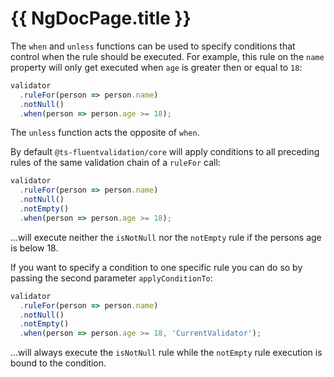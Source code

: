 # {{ NgDocPage.title }}

The `when` and `unless` functions can be used to specify conditions that control when the rule should be executed. For example, this rule on the `name` property will only get executed when `age` is greater then or equal to `18`:

```typescript
validator
  .ruleFor(person => person.name)
  .notNull()
  .when(person => person.age >= 18);
```

The `unless` function acts the opposite of `when`.

By default `@ts-fluentvalidation/core` will apply conditions to all preceding rules of the same validation chain of a `ruleFor` call:

```typescript
validator
  .ruleFor(person => person.name)
  .notNull()
  .notEmpty()
  .when(person => person.age >= 18);
```

...will execute neither the `isNotNull` nor the `notEmpty` rule if the persons age is below 18.

If you want to specify a condition to one specific rule you can do so by passing the second parameter `applyConditionTo`:

```typescript
validator
  .ruleFor(person => person.name)
  .notNull()
  .notEmpty()
  .when(person => person.age >= 18, 'CurrentValidator');
```

...will always execute the `isNotNull` rule while the `notEmpty` rule execution is bound to the condition.
